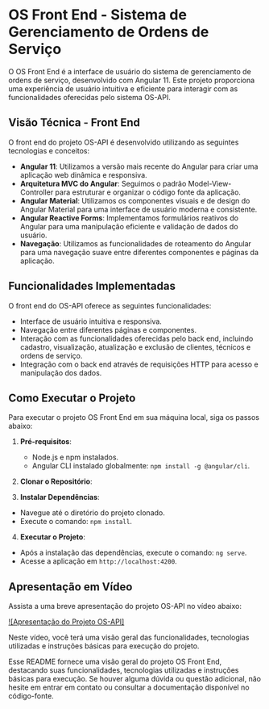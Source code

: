 # OS Front End - Sistema de Gerenciamento de Ordens de Serviço

O OS Front End é a interface de usuário do sistema de gerenciamento de ordens de serviço, desenvolvido com Angular 11. Este projeto proporciona uma experiência de usuário intuitiva e eficiente para interagir com as funcionalidades oferecidas pelo sistema OS-API.

## Visão Técnica - Front End

O front end do projeto OS-API é desenvolvido utilizando as seguintes tecnologias e conceitos:

- **Angular 11**: Utilizamos a versão mais recente do Angular para criar uma aplicação web dinâmica e responsiva.
- **Arquitetura MVC do Angular**: Seguimos o padrão Model-View-Controller para estruturar e organizar o código fonte da aplicação.
- **Angular Material**: Utilizamos os componentes visuais e de design do Angular Material para uma interface de usuário moderna e consistente.
- **Angular Reactive Forms**: Implementamos formulários reativos do Angular para uma manipulação eficiente e validação de dados do usuário.
- **Navegação**: Utilizamos as funcionalidades de roteamento do Angular para uma navegação suave entre diferentes componentes e páginas da aplicação.

## Funcionalidades Implementadas

O front end do OS-API oferece as seguintes funcionalidades:

- Interface de usuário intuitiva e responsiva.
- Navegação entre diferentes páginas e componentes.
- Interação com as funcionalidades oferecidas pelo back end, incluindo cadastro, visualização, atualização e exclusão de clientes, técnicos e ordens de serviço.
- Integração com o back end através de requisições HTTP para acesso e manipulação dos dados.

## Como Executar o Projeto

Para executar o projeto OS Front End em sua máquina local, siga os passos abaixo:

1. **Pré-requisitos**:
   - Node.js e npm instalados.
   - Angular CLI instalado globalmente: `npm install -g @angular/cli`.

2. **Clonar o Repositório**:


3. **Instalar Dependências**:
- Navegue até o diretório do projeto clonado.
- Execute o comando: `npm install`.

4. **Executar o Projeto**:
- Após a instalação das dependências, execute o comando: `ng serve`.
- Acesse a aplicação em `http://localhost:4200`.

## Apresentação em Vídeo

Assista a uma breve apresentação do projeto OS-API no vídeo abaixo:

[![Apresentação do Projeto OS-API]](https://youtu.be/6Ni31MxkdB8)

Neste vídeo, você terá uma visão geral das funcionalidades, tecnologias utilizadas e instruções básicas para execução do projeto.


Esse README fornece uma visão geral do projeto OS Front End, destacando suas funcionalidades, tecnologias utilizadas e instruções básicas para execução. Se houver alguma dúvida ou questão adicional, não hesite em entrar em contato ou consultar a documentação disponível no código-fonte.
